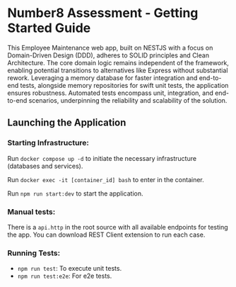 # Number8 Assessment - Getting Started Guide

This Employee Maintenance web app, built on NESTJS with a focus on Domain-Driven Design (DDD), adheres to SOLID principles and Clean Architecture. The core domain logic remains independent of the framework, enabling potential transitions to alternatives like Express without substantial rework. Leveraging a memory database for faster integration and end-to-end tests, alongside memory repositories for swift unit tests, the application ensures robustness. Automated tests encompass unit, integration, and end-to-end scenarios, underpinning the reliability and scalability of the solution.

## Launching the Application

### Starting Infrastructure:

Run `docker compose up -d` to initiate the necessary infrastructure (databases and services).

Run `docker exec -it [container_id] bash` to enter in the container.

Run `npm run start:dev` to start the application.

### Manual tests:

There is a `api.http` in the root source with all available endpoints for testing the app. You can download REST Client extension to run each case.

### Running Tests:

- `npm run test`: To execute unit tests.
- `npm run test:e2e`: For e2e tests.
